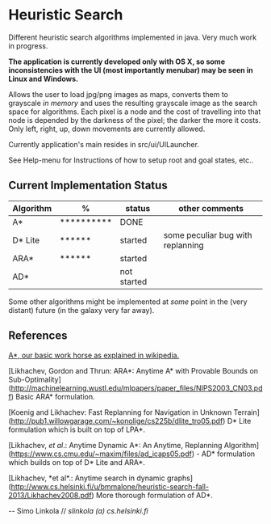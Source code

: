 Heuristic Search
===============

Different heuristic search algorithms implemented in java. Very much work in progress.

**The application is currently developed only with OS X, so some inconsistencies with
the UI (most importantly menubar) may be seen in Linux and Windows.**

Allows the user to load jpg/png images as maps, converts them to grayscale *in memory* 
and uses the resulting grayscale image as the search space for algorithms. Each
pixel is a node and the cost of travelling into that node is depended by the darkness
of the pixel; the darker the more it costs. Only left, right, up, down movements are 
currently allowed.

Currently application's main resides in src/ui/UILauncher. 

See Help-menu for Instructions of how to setup root and goal states, etc..

Current Implementation Status
--------------
| Algorithm | %          | status      | other comments                     |
| --------- | ---------- | ----------- | -----------------------------------| 
| A*        | ********** | DONE        |                                    |
| D* Lite   | ******     | started     | some peculiar bug with replanning  | 
| ARA*      | ******     | started     |                                    |
| AD*       |            | not started |                                    |

Some other algorithms might be implemented at *some* point in the (very distant) future (in the galaxy very far away).

References
----------
[A\*, our basic work horse as explained in wikipedia.](https://en.wikipedia.org/wiki/A*)

[Likhachev, Gordon and Thrun: ARA\*: Anytime A\* with Provable Bounds on Sub-Optimality]
(http://machinelearning.wustl.edu/mlpapers/paper_files/NIPS2003_CN03.pdf) Basic ARA\* formulation.


[Koenig and Likhachev: Fast Replanning for Navigation in Unknown Terrain]
(http://pub1.willowgarage.com/~konolige/cs225b/dlite_tro05.pdf) D\* Lite formulation which is built on top of LPA\*.

[Likhachev, *et al*.: Anytime Dynamic A*: An Anytime, Replanning Algorithm]
(https://www.cs.cmu.edu/~maxim/files/ad_icaps05.pdf) - AD\* formulation which builds on top of D\* Lite and ARA\*.

[Likhachev, \*et al\*.: Anytime search in dynamic graphs]
(http://www.cs.helsinki.fi/u/bmmalone/heuristic-search-fall-2013/Likhachev2008.pdf) More thorough formulation of AD\*.

\-\- Simo Linkola // *slinkola (a) cs.helsinki.fi*
